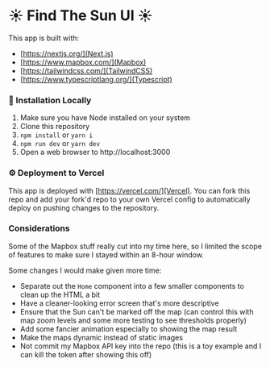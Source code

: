 # ☀️ Find The Sun UI ☀️

This app is built with:

-   [https://nextjs.org/](Next.js)
-   [https://www.mapbox.com/](Mapbox)
-   [https://tailwindcss.com/](TailwindCSS)
-   [https://www.typescriptlang.org/](Typescript)

### 🚧 Installation Locally

1. Make sure you have Node installed on your system
2. Clone this repository
3. `npm install` or `yarn i`
4. `npm run dev` or `yarn dev`
5. Open a web browser to http://localhost:3000

### ⚙️ Deployment to Vercel

This app is deployed with [https://vercel.com/](Vercel). You can fork this repo and add your fork'd repo to your own Vercel config to automatically deploy on pushing changes to the repository.

### Considerations

Some of the Mapbox stuff really cut into my time here, so I limited the scope of features to make sure I stayed within an 8-hour window.

Some changes I would make given more time:

-   Separate out the `Home` component into a few smaller components to clean up the HTML a bit
-   Have a cleaner-looking error screen that's more descriptive
-   Ensure that the Sun can't be marked off the map (can control this with map zoom levels and some more testing to see thresholds properly)
-   Add some fancier animation especially to showing the map result
-   Make the maps dynamic instead of static images
-   Not commit my Mapbox API key into the repo (this is a toy example and I can kill the token after showing this off)
